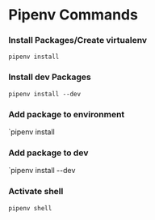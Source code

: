 # Pipenv Commands

### Install Packages/Create virtualenv
`pipenv install`

### Install dev Packages
`pipenv install --dev`

### Add package to environment
`pipenv install <package-name>

### Add package to dev
`pipenv install --dev <package-name>

### Activate shell
`pipenv shell`
